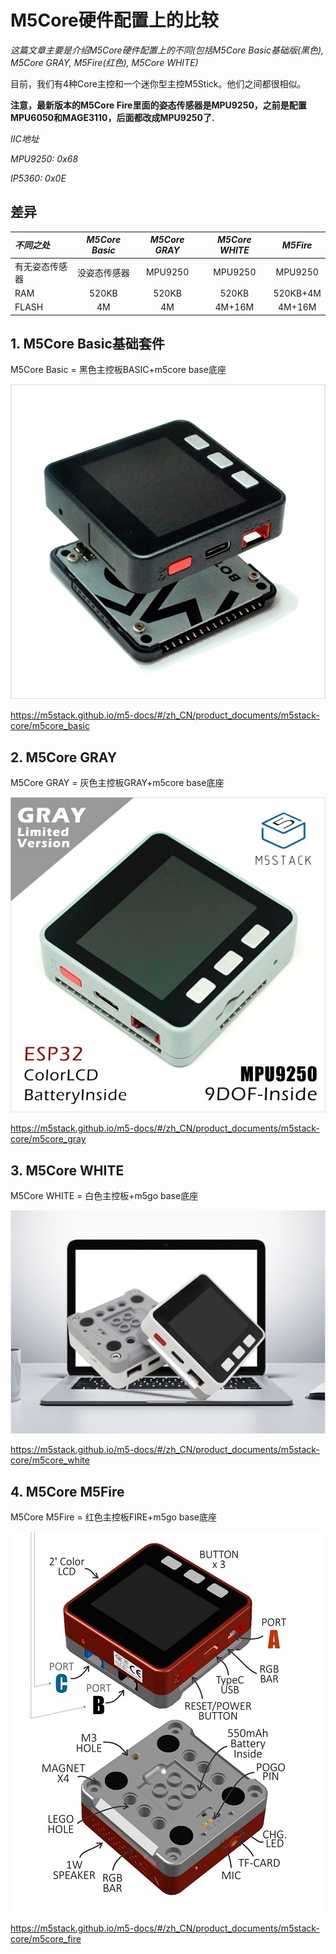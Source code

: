 # M5Core硬件配置上的比较

*这篇文章主要是介绍M5Core硬件配置上的不同(包括M5Core Basic基础版(黑色), M5Core GRAY, M5Fire(红色), M5Core WHITE)*

目前，我们有4种Core主控和一个迷你型主控M5Stick。他们之间都很相似。

**注意，最新版本的M5Core Fire里面的姿态传感器是MPU9250，之前是配置MPU6050和MAGE3110，后面都改成MPU9250了.**

*IIC地址*

*MPU9250: 0x68*

*IP5360:  0x0E*

## 差异

| *不同之处*          | *M5Core Basic*    | *M5Core GRAY*                 | *M5Core WHITE*    | *M5Fire*      |
| :-------------------  | :--------:        | :-------------------------:   | :--------:        | :------:      |
| 有无姿态传感器                  | 没姿态传感器           | MPU9250                       | MPU9250           |MPU9250        |
| RAM                   | 520KB             | 520KB                         | 520KB             |520KB+4M             |
| FLASH                 | 4M                | 4M                            | 4M+16M                |4M+16M            |


## 1. M5Core Basic基础套件

M5Core Basic = 黑色主控板BASIC+m5core base底座

![M5Core Basic](basic.jpg)

https://m5stack.github.io/m5-docs/#/zh_CN/product_documents/m5stack-core/m5core_basic

## 2. M5Core GRAY

M5Core GRAY = 灰色主控板GRAY+m5core base底座

![M5Core GRAY](gray.jpg)

https://m5stack.github.io/m5-docs/#/zh_CN/product_documents/m5stack-core/m5core_gray

## 3. M5Core WHITE

M5Core WHITE = 白色主控板+m5go base底座

![M5Core WHITE](m5go.png)

https://m5stack.github.io/m5-docs/#/zh_CN/product_documents/m5stack-core/m5core_white

## 4. M5Core M5Fire

M5Core M5Fire = 红色主控板FIRE+m5go base底座

![M5Core M5Fire](fire.jpg)

https://m5stack.github.io/m5-docs/#/zh_CN/product_documents/m5stack-core/m5core_fire
